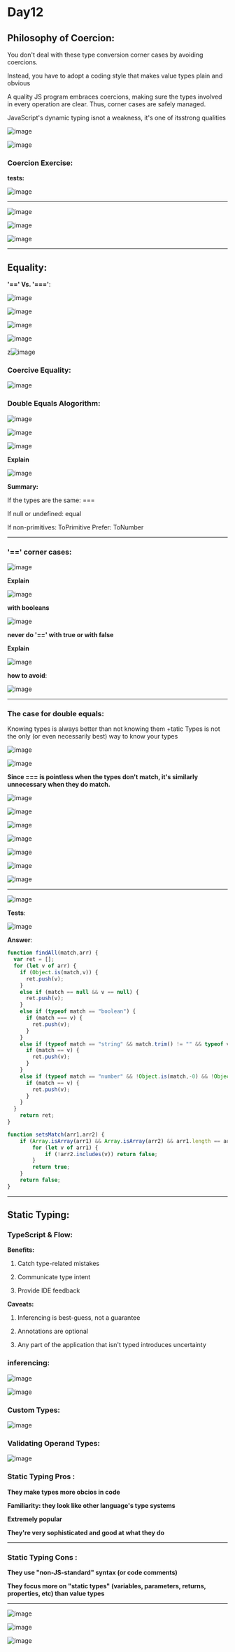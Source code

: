 # Day12
## Philosophy of Coercion:

You don't deal with these type conversion corner cases by avoiding coercions. 

Instead, you have to adopt a coding style that makes value types plain and obvious

A quality JS program embraces coercions, making sure the types involved in every operation are clear. Thus, corner cases are safely managed. 

JavaScript's dynamic typing isnot a weakness, it's one of itsstrong qualities

![image](https://github.com/AbdHajqasem/Mastering-Javascript-in-20-days/assets/122126568/4bcd0b3f-b863-43fd-b0e9-44befafc0c26)

![image](https://github.com/AbdHajqasem/Mastering-Javascript-in-20-days/assets/122126568/bd1b4b7d-6ec4-4458-bb8e-c10c399d1d6e)

### Coercion Exercise:

**tests:**

![image](https://github.com/AbdHajqasem/Mastering-Javascript-in-20-days/assets/122126568/cc72e6f4-06c9-479e-aae7-bad11dbf3c0e)

---
![image](https://github.com/AbdHajqasem/Mastering-Javascript-in-20-days/assets/122126568/839ce6f7-afa9-4798-92f3-0561c0afe4f0)


![image](https://github.com/AbdHajqasem/Mastering-Javascript-in-20-days/assets/122126568/cd720eda-e6c8-4054-92d7-bd4584af9c3a)

![image](https://github.com/AbdHajqasem/Mastering-Javascript-in-20-days/assets/122126568/225d2215-08bd-41bc-a1be-505ecf11dbed)

---

## Equality:

**'==' Vs. '==='**:

![image](https://github.com/AbdHajqasem/Mastering-Javascript-in-20-days/assets/122126568/7143ac35-f8b1-4847-aab2-c3406504e34d)

![image](https://github.com/AbdHajqasem/Mastering-Javascript-in-20-days/assets/122126568/6664ea07-6299-4920-986c-22b9c7460a8a)

![image](https://github.com/AbdHajqasem/Mastering-Javascript-in-20-days/assets/122126568/97beb8a1-3aed-48e1-8ef0-a2feaad0db15)

![image](https://github.com/AbdHajqasem/Mastering-Javascript-in-20-days/assets/122126568/a6c68218-ecdc-44e6-b5a9-1d3119dd71d7)

z![image](https://github.com/AbdHajqasem/Mastering-Javascript-in-20-days/assets/122126568/3e523f59-f9da-456f-b82a-6cc7ed48dd1e)

### Coercive Equality:

![image](https://github.com/AbdHajqasem/Mastering-Javascript-in-20-days/assets/122126568/b59fb682-af24-468a-891b-dcdf54e2561e)

### Double Equals Alogorithm:

![image](https://github.com/AbdHajqasem/Mastering-Javascript-in-20-days/assets/122126568/a2e14000-017d-405d-97ba-51d124a150c6)

![image](https://github.com/AbdHajqasem/Mastering-Javascript-in-20-days/assets/122126568/ab93a396-956d-4658-9b85-0780bd1ea528)

![image](https://github.com/AbdHajqasem/Mastering-Javascript-in-20-days/assets/122126568/25142524-60c0-42b4-86b1-a69a57c7ed92)

**Explain** 

![image](https://github.com/AbdHajqasem/Mastering-Javascript-in-20-days/assets/122126568/3eeb3c40-745f-470c-ace9-8c7b7cd6700e)

**Summary:**

If the types are the same: ===

If null or undefined: equal 

If non-primitives: ToPrimitive Prefer: ToNumber

---

### '==' corner cases:

![image](https://github.com/AbdHajqasem/Mastering-Javascript-in-20-days/assets/122126568/b21ffea7-c643-40a9-a864-91bb64f0233c)

**Explain** 

![image](https://github.com/AbdHajqasem/Mastering-Javascript-in-20-days/assets/122126568/06434b51-7ad9-4f31-a082-4ccc251bd535)

**with booleans**

![image](https://github.com/AbdHajqasem/Mastering-Javascript-in-20-days/assets/122126568/48431ca1-ace6-40a8-a502-10e2e6bd46ac)

**never do  '==' with true or with false**

**Explain** 

![image](https://github.com/AbdHajqasem/Mastering-Javascript-in-20-days/assets/122126568/cf0b99ad-31c7-4be8-859c-09401d46b896)

**how to avoid**:

![image](https://github.com/AbdHajqasem/Mastering-Javascript-in-20-days/assets/122126568/3ed96677-c122-4ec8-af0b-1b830ed8db75)

---
### The case for double equals:

Knowing types is always better than not knowing them +tatic Types is not the only (or even necessarily best) way to know your types 

![image](https://github.com/AbdHajqasem/Mastering-Javascript-in-20-days/assets/122126568/2dc3cf9a-af0c-4150-aa6c-d265e6446794)

![image](https://github.com/AbdHajqasem/Mastering-Javascript-in-20-days/assets/122126568/eb37f428-7398-4f47-ba6f-026bc6e05e94)

**Since === is pointless when the types don't match, it's similarly unnecessary when they do match.**

![image](https://github.com/AbdHajqasem/Mastering-Javascript-in-20-days/assets/122126568/16d88ba9-9a34-418e-8869-0ed1ef3d3032)

![image](https://github.com/AbdHajqasem/Mastering-Javascript-in-20-days/assets/122126568/ae90f7de-5f0f-4e53-801a-aff4bed8eccb)

![image](https://github.com/AbdHajqasem/Mastering-Javascript-in-20-days/assets/122126568/5bace2e1-d67f-40e3-8acc-2ef5ed622b87)

![image](https://github.com/AbdHajqasem/Mastering-Javascript-in-20-days/assets/122126568/b9c73cde-9ab3-4a02-a941-3cdb1922c4e0)

![image](https://github.com/AbdHajqasem/Mastering-Javascript-in-20-days/assets/122126568/e2ba9467-dada-426a-8a7b-8c82a68a12ab)

![image](https://github.com/AbdHajqasem/Mastering-Javascript-in-20-days/assets/122126568/8672aaed-c59b-4350-af7c-67a0bd75454a)

![image](https://github.com/AbdHajqasem/Mastering-Javascript-in-20-days/assets/122126568/71f54969-3048-4509-93b3-ba2dc57467f1)

---

![image](https://github.com/AbdHajqasem/Mastering-Javascript-in-20-days/assets/122126568/c059e1c0-aea7-4618-8fe9-1bbb47fcfe02)

**Tests**:

![image](https://github.com/AbdHajqasem/Mastering-Javascript-in-20-days/assets/122126568/ee21dcc2-6509-408e-8c61-72e48f693ab6)


**Answer**:

```javascript
function findAll(match,arr) {
  var ret = [];
  for (let v of arr) {
    if (Object.is(match,v)) {
      ret.push(v);
    }
    else if (match == null && v == null) {
      ret.push(v);
    }
    else if (typeof match == "boolean") {
      if (match === v) {
        ret.push(v);
      }
    }
    else if (typeof match == "string" && match.trim() != "" && typeof v == "number" && !Object.is(-0,v)) {
      if (match == v) {
        ret.push(v);
      }
    }
    else if (typeof match == "number" && !Object.is(match,-0) && !Object.is(match,NaN) && !Object.is(match,Infinity) && !Object.is(match,-Infinity) && typeof v == "string" && v.trim() != "") {
      if (match == v) {
        ret.push(v);
      }
    }
  }
	return ret;
}

function setsMatch(arr1,arr2) {
	if (Array.isArray(arr1) && Array.isArray(arr2) && arr1.length == arr2.length) {
		for (let v of arr1) {
			if (!arr2.includes(v)) return false;
		}
		return true;
	}
	return false;
}
```
---
## Static Typing:

### TypeScript & Flow:

**Benefits:**

1. Catch type-related mistakes

2. Communicate type intent 

3. Provide IDE feedback

**Caveats:** 

1. Inferencing is best-guess, not a guarantee
 
2. Annotations are optional

3. Any part of the application that isn't typed introduces uncertainty
   

### inferencing:

![image](https://github.com/AbdHajqasem/Mastering-Javascript-in-20-days/assets/122126568/46b1d0b9-dde2-4e3e-b6e9-a7d14b220b2c)

![image](https://github.com/AbdHajqasem/Mastering-Javascript-in-20-days/assets/122126568/419c9193-884c-4b10-b56e-76c53b64277b)

### Custom Types:

![image](https://github.com/AbdHajqasem/Mastering-Javascript-in-20-days/assets/122126568/823f6883-7a0d-448f-9ae4-8f8c8561b0f4)

### Validating Operand Types:

![image](https://github.com/AbdHajqasem/Mastering-Javascript-in-20-days/assets/122126568/8f3ffa2e-e0d5-45b8-91b2-193da6598f8e)

### Static Typing Pros :

**They make types more obcios in code**

**Familiarity: they look like other language's type systems**

**Extremely popular**

**They're very sophisticated and good at what they do**

---

### Static Typing Cons :

**They use "non-JS-standard" syntax (or code comments)**

**They focus more on "static types" (variables, parameters, returns, properties, etc) than value types**

---

![image](https://github.com/AbdHajqasem/Mastering-Javascript-in-20-days/assets/122126568/42c101a4-0088-4ea4-9fa6-82dd28d1774e)

![image](https://github.com/AbdHajqasem/Mastering-Javascript-in-20-days/assets/122126568/0f086f4a-b49b-4a36-aaab-dcf5f2f5496c)

![image](https://github.com/AbdHajqasem/Mastering-Javascript-in-20-days/assets/122126568/99f5f97d-6192-45c8-baeb-ae2f6fc2ea4b)




































 

















  

































































